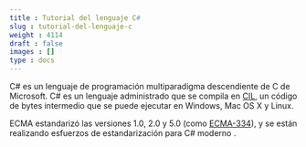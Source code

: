 ```yaml
---
title : Tutorial del lenguaje C#
slug : tutorial-del-lenguaje-c
weight : 4114
draft : false
images : []
type : docs
---
```


C# es un lenguaje de programación multiparadigma descendiente de C de Microsoft. C# es un lenguaje administrado que se compila en [CIL][1], un código de bytes intermedio que se puede ejecutar en Windows, Mac OS X y Linux.

ECMA estandarizó las versiones 1.0, 2.0 y 5.0 (como [ECMA-334](http://www.ecma-international.org/publications/standards/Ecma-334.htm)), y se están realizando esfuerzos de estandarización para C# moderno .

[1]: https://en.wikipedia.org/wiki/Common_Intermediate_Language




